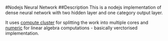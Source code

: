 #Nodejs Neural Network
##Description
This is a nodejs implementation of dense neural network with two hidden layer and one category output layer.

It uses [compute cluster](https://github.com/lloyd/node-compute-cluster) for splitting the work into multiple cores and [numeric](http://www.numericjs.com/documentation.html) for linear algebra computations - basically verctorised implementation.



